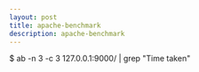 ```yaml
---
layout: post
title: apache-benchmark
description: apache-benchmark
---
```


$ ab -n 3 -c 3 127.0.0.1:9000/ | grep "Time taken"
